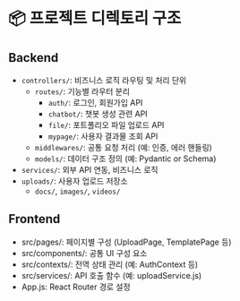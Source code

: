 # 📦 프로젝트 디렉토리 구조

## Backend
- `controllers/`: 비즈니스 로직 라우팅 및 처리 단위
  - `routes/`: 기능별 라우터 분리
    - `auth/`: 로그인, 회원가입 API
    - `chatbot/`: 챗봇 생성 관련 API
    - `file/`: 포트폴리오 파일 업로드 API
    - `mypage/`: 사용자 결과물 조회 API
  - `middlewares/`: 공통 요청 처리 (예: 인증, 에러 핸들링)
  - `models/`: 데이터 구조 정의 (예: Pydantic or Schema)
- `services/`: 외부 API 연동, 비즈니스 로직
- `uploads/`: 사용자 업로드 저장소
  - `docs/`, `images/`, `videos/`

## Frontend
- src/pages/: 페이지별 구성 (UploadPage, TemplatePage 등)
- src/components/: 공통 UI 구성 요소
- src/contexts/: 전역 상태 관리 (예: AuthContext 등)
- src/services/: API 호출 함수 (예: uploadService.js)
- App.js: React Router 경로 설정 
